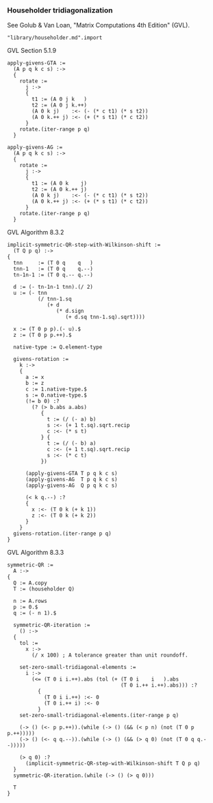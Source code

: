 ### Householder tridiagonalization
See Golub & Van Loan, "Matrix Computations 4th Edition" (GVL).

    "library/householder.md".import

GVL Section 5.1.9

    apply-givens-GTA :=
      (A p q k c s) :->
      {
        rotate :=
          j :->
          {
            t1 := (A 0 j k   )
            t2 := (A 0 j k.++)
            (A 0 k j)    :<- (- (* c t1) (* s t2))
            (A 0 k.++ j) :<- (+ (* s t1) (* c t2))
          }
        rotate.(iter-range p q)
      }

    apply-givens-AG :=
      (A p q k c s) :->
      {
        rotate :=
          j :->
          {
            t1 := (A 0 k    j)
            t2 := (A 0 k.++ j)
            (A 0 k j)    :<- (- (* c t1) (* s t2))
            (A 0 k.++ j) :<- (+ (* s t1) (* c t2))
          }
        rotate.(iter-range p q)
      }

GVL Algorithm 8.3.2

    implicit-symmetric-QR-step-with-Wilkinson-shift :=
      (T Q p q) :->
    {
      tnn     := (T 0 q    q   )
      tnn-1   := (T 0 q    q.--)
      tn-1n-1 := (T 0 q.-- q.--)

      d := (- tn-1n-1 tnn).(/ 2)
      u := (- tnn
              (/ tnn-1.sq
                 (+ d
                    (* d.sign
                       (+ d.sq tnn-1.sq).sqrt))))

      x := (T 0 p p).(- u).$
      z := (T 0 p p.++).$

      native-type := Q.element-type

      givens-rotation :=
        k :->
        {
          a := x
          b := z
          c := 1.native-type.$
          s := 0.native-type.$
          (!= b 0) :?
            (? (> b.abs a.abs)
               {
                 t := (/ (- a) b)
                 s :<- (+ 1 t.sq).sqrt.recip
                 c :<- (* s t)
               } {
                 t := (/ (- b) a)
                 c :<- (+ 1 t.sq).sqrt.recip
                 s :<- (* c t)
               })

          (apply-givens-GTA T p q k c s)
          (apply-givens-AG  T p q k c s)
          (apply-givens-AG  Q p q k c s)

          (< k q.--) :?
          {
            x :<- (T 0 k (+ k 1))
            z :<- (T 0 k (+ k 2))
          }
        }
      givens-rotation.(iter-range p q)
    }

GVL Algorithm 8.3.3

    symmetric-QR :=
      A :->
    {
      Q := A.copy
      T := (householder Q)

      n := A.rows
      p := 0.$
      q := (- n 1).$

      symmetric-QR-iteration :=
        () :->
      {
        tol :=
          x :->
            (/ x 100) ; A tolerance greater than unit roundoff.

        set-zero-small-tridiagonal-elements :=
          i :->
            (<= (T 0 i i.++).abs (tol (+ (T 0 i    i   ).abs
                                         (T 0 i.++ i.++).abs))) :?
              {
                (T 0 i i.++) :<- 0
                (T 0 i.++ i) :<- 0
              }
        set-zero-small-tridiagonal-elements.(iter-range p q)

        (-> () (<- p p.++)).(while (-> () (&& (< p n) (not (T 0 p p.++)))))
        (-> () (<- q q.--)).(while (-> () (&& (> q 0) (not (T 0 q q.--)))))

        (> q 0) :?
          (implicit-symmetric-QR-step-with-Wilkinson-shift T Q p q)
      }
      symmetric-QR-iteration.(while (-> () (> q 0)))

      T
    }
